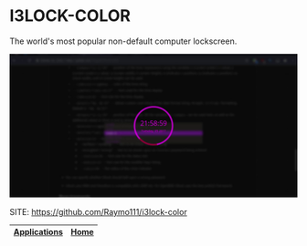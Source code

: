 # I3LOCK-COLOR

 The world's most popular non-default computer lockscreen.

 ![image](https://raw.githubusercontent.com/Raymo111/i3lock-color/master/examples/screenshot.png)

 SITE: https://github.com/Raymo111/i3lock-color

 | [Applications](https://portable-linux-apps.github.io/apps.html) | [Home](https://portable-linux-apps.github.io)
 | --- | --- |
